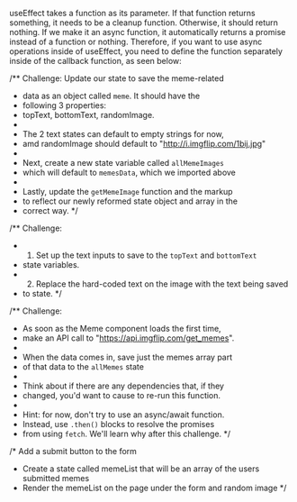 <!-- import React from "react"
export default function Meme(props) {
    const {topText, bottomText, randomImage} = props
    return (     
        <div className="meme-list">
            <img src={randomImage} alt="new img" className="meme-image" />
            <h2 className="meme-text top">{topText}</h2>
            <h2 className="meme-text bottom">{bottomText}</h2>
        </div>    
    )
} -->

useEffect takes a function as its parameter. 
If that function returns something, it needs to be a cleanup function. Otherwise, it should return nothing. 
If we make it an async function, it automatically returns a promise instead of a function or nothing. 
Therefore, if you want to use async operations inside of useEffect, you need to define the function 
separately inside of the callback function, as seen below:

<!-- React.useEffect(() => {
      async function getMemes() {
          const res = await fetch("https://api.imgflip.com/get_memes")
          const data = await res.json()
          setAllMemes(data.data.memes)
      }
      getMemes()
          return () => {
                
          }  this return is where the cleanup function would go, but we don't need one for this project
  }, []) -->

/** Challenge: Update our state to save the meme-related
 * data as an object called `meme`. It should have the
 * following 3 properties:
 * topText, bottomText, randomImage.
 *
 * The 2 text states can default to empty strings for now,
 * amd randomImage should default to "http://i.imgflip.com/1bij.jpg"
 *
 * Next, create a new state variable called `allMemeImages`
 * which will default to `memesData`, which we imported above
 *
 * Lastly, update the `getMemeImage` function and the markup
 * to reflect our newly reformed state object and array in the
 * correct way. */

/** Challenge: 
* 1. Set up the text inputs to save to the `topText` and `bottomText` 
* state variables.
* 2. Replace the hard-coded text on the image with the text being saved 
* to state. */

/** Challenge: 
 * As soon as the Meme component loads the first time,
 * make an API call to "https://api.imgflip.com/get_memes".
 * 
 * When the data comes in, save just the memes array part
 * of that data to the `allMemes` state
 * 
 * Think about if there are any dependencies that, if they
 * changed, you'd want to cause to re-run this function.
 * 
 * Hint: for now, don't try to use an async/await function.
 * Instead, use `.then()` blocks to resolve the promises
 * from using `fetch`. We'll learn why after this challenge. */

/* Add a submit button to the form
* Create a state called memeList that will be an array of the users submitted memes
* Render the memeList on the page under the form and random image */